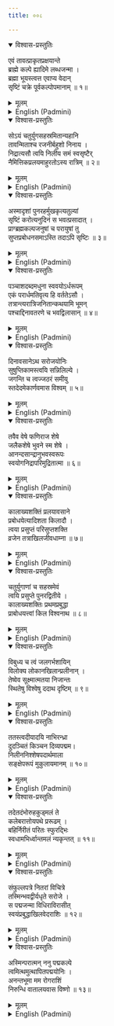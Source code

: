 ```yaml
---
title: ००८

---
```

<div class="audioEmbed"  caption="सीतालक्ष्मी-वाचनम्" src="https://archive.org/download/nArAyaNIyam-shlokawise-audio/008/008_01.mp3"></div>
<details open><summary>विश्वास-प्रस्तुतिः</summary>

एवं तावत्प्राकृतप्रक्षयान्ते  
ब्राह्मे कल्पे ह्यादिमे लब्धजन्मा ।  
ब्रह्मा भूयस्त्वत्त एवाप्य वेदान्  
सृष्टिं चक्रे पूर्वकल्पोपमानाम् ॥ १॥
</details>
<details><summary>मूलम्</summary>

एवं तावत्प्राकृतप्रक्षयान्ते  
ब्राह्मे कल्पे ह्यादिमे लब्धजन्मा ।  
ब्रह्मा भूयस्त्वत्त एवाप्य वेदान्  
सृष्टिं चक्रे पूर्वकल्पोपमानाम् ॥ १॥
</details>





<details ><summary>English (Padmini)</summary>

After the great deluge, God Brahma who took birth on the very first Brahma Kalpa (day) got the Vedas from Thee and began the task of creation as in the previous Kalpa.

</details>

<div class="audioEmbed"  caption="सीतालक्ष्मी-वाचनम्" src="https://archive.org/download/nArAyaNIyam-shlokawise-audio/008/008_02.mp3"></div>
<details open><summary>विश्वास-प्रस्तुतिः</summary>

सोऽयं चतुर्युगसहस्रमितान्यहानि  
तावन्मिताश्च रजनीर्बहुशो निनाय ।  
निद्रात्यसौ त्वयि निलीय समं स्वसृष्टैर्  
नैमित्तिकप्रलयमाहुरतोऽस्य रात्रिम् ॥ २॥
</details>
<details><summary>मूलम्</summary>

सोऽयं चतुर्युगसहस्रमितान्यहानि  
तावन्मिताश्च रजनीर्बहुशो निनाय ।  
निद्रात्यसौ त्वयि निलीय समं स्वसृष्टैर्  
नैमित्तिकप्रलयमाहुरतोऽस्य रात्रिम् ॥ २॥
</details>





<details ><summary>English (Padmini)</summary>

This Brahma spent a thousand fourfold yugas as day and as many nights too, several times. Along with his creations, he sleeps, merged in Thee. Hence his night is known as Naimittika Pralaya or a deluge having a reason, viz. sleep.

</details>

<div class="audioEmbed"  caption="सीतालक्ष्मी-वाचनम्" src="https://archive.org/download/nArAyaNIyam-shlokawise-audio/008/008_03.mp3"></div>
<details open><summary>विश्वास-प्रस्तुतिः</summary>

अस्मादृशां पुनरहर्मुखकृत्यतुल्यां  
सृष्टिं करोत्यनुदिनं स भवत्प्रसादात् ।  
प्राग्ब्रह्मकल्पजनुषां च परायुषां तु  
सुप्तप्रबोधनसमाऽस्ति तदाऽपि सृष्टिः ॥ ३॥
</details>
<details><summary>मूलम्</summary>

अस्मादृशां पुनरहर्मुखकृत्यतुल्यां  
सृष्टिं करोत्यनुदिनं स भवत्प्रसादात् ।  
प्राग्ब्रह्मकल्पजनुषां च परायुषां तु  
सुप्तप्रबोधनसमाऽस्ति तदाऽपि सृष्टिः ॥ ३॥
</details>





<details ><summary>English (Padmini)</summary>

As each day begins, with Thy blessing Brahma goes on with the act of creation, as we perform our daily rituals at dawn.Those long-living souls born in the earlier Brahma Kalpa, also wake up at the dawn of the new Kalpa after a long night's sleep.

</details>

<div class="audioEmbed"  caption="सीतालक्ष्मी-वाचनम्" src="https://archive.org/download/nArAyaNIyam-shlokawise-audio/008/008_04.mp3"></div>
<details open><summary>विश्वास-प्रस्तुतिः</summary>

पञ्चाशदब्दमधुना स्ववयोऽर्धरूपम्  
एकं परार्धमतिवृत्य हि वर्ततेऽसौ ।  
तत्रान्त्यरात्रिजनितान्कथयामि भूमन्  
पश्चाद्दिनावतरणे च भवद्विलासान् ॥ ४॥
</details>
<details><summary>मूलम्</summary>

पञ्चाशदब्दमधुना स्ववयोऽर्धरूपम्  
एकं परार्धमतिवृत्य हि वर्ततेऽसौ ।  
तत्रान्त्यरात्रिजनितान्कथयामि भूमन्  
पश्चाद्दिनावतरणे च भवद्विलासान् ॥ ४॥
</details>





<details ><summary>English (Padmini)</summary>

This Brahma has now completed one Parardha or half his age (50 years). Oh Lord ! Let me now relate the strange playful events that were enacted by Thee in the preceding night and the following morning of Brahma.(Our 1000x4 yugas = 1 day of Brahma Kalpa, and similarly, our 1000x4 yugas = 1 night of Brahma Kalpa. Our 2000x4 yugas =1 day + 1 night of Brahma. 360 days (including nights) of Brahma = 1 year of Brahma. 100 years of Brahma = Brahma's full age which is the duration of the great deluge also.)

</details>

<div class="audioEmbed"  caption="सीतालक्ष्मी-वाचनम्" src="https://archive.org/download/nArAyaNIyam-shlokawise-audio/008/008_05.mp3"></div>
<details open><summary>विश्वास-प्रस्तुतिः</summary>

दिनावसानेऽथ सरोजयोनिः  
सुषुप्तिकामस्त्वयि सन्निलिल्ये ।  
जगन्ति च त्वज्जठरं समीयु  
स्तदेदमेकार्णवमास विश्वम् ॥ ५॥
</details>
<details><summary>मूलम्</summary>

दिनावसानेऽथ सरोजयोनिः  
सुषुप्तिकामस्त्वयि सन्निलिल्ये ।  
जगन्ति च त्वज्जठरं समीयु  
स्तदेदमेकार्णवमास विश्वम् ॥ ५॥
</details>





<details ><summary>English (Padmini)</summary>

At the end of his day Brahma, feeling sleepy, lay merged in Thee. The worlds also took refuge in Thy abdomen and the universe became a huge ocean of water.

</details>

<div class="audioEmbed"  caption="सीतालक्ष्मी-वाचनम्" src="https://archive.org/download/nArAyaNIyam-shlokawise-audio/008/008_06.mp3"></div>
<details open><summary>विश्वास-प्रस्तुतिः</summary>

तवैव वेषे फणिराज शेषे  
जलैकशेषे भुवने स्म शेषे ।  
आनन्दसान्द्रानुभवस्वरूपः  
स्वयोगनिद्रापरिमुद्रितात्मा ॥ ६॥
</details>
<details><summary>मूलम्</summary>

तवैव वेषे फणिराज शेषे  
जलैकशेषे भुवने स्म शेषे ।  
आनन्दसान्द्रानुभवस्वरूपः  
स्वयोगनिद्रापरिमुद्रितात्मा ॥ ६॥
</details>





<details ><summary>English (Padmini)</summary>

When the entire universe was enveloped in water, Thou being the soul of complete bliss, resting on Adisesha (King of serpents),who is another manifestation of Thee, became deeply immersed in self concentration.

</details>

<div class="audioEmbed"  caption="सीतालक्ष्मी-वाचनम्" src="https://archive.org/download/nArAyaNIyam-shlokawise-audio/008/008_07.mp3"></div>
<details open><summary>विश्वास-प्रस्तुतिः</summary>

कालाख्यशक्तिं प्रलयावसाने  
प्रबोधयेत्यादिशता किलादौ ।  
त्वया प्रसुप्तं परिसुप्तशक्ति  
व्रजेन तत्राखिलजीवधाम्ना ॥ ७॥
</details>
<details><summary>मूलम्</summary>

कालाख्यशक्तिं प्रलयावसाने  
प्रबोधयेत्यादिशता किलादौ ।  
त्वया प्रसुप्तं परिसुप्तशक्ति  
व्रजेन तत्राखिलजीवधाम्ना ॥ ७॥
</details>





<details ><summary>English (Padmini)</summary>

There the host of forces including Kalashakthi or force of Time remained merged in Thee. Thou, having commanded the force of Time to awaken Thee at the end of the deluge, indulged in yogic sleep.

</details>

<div class="audioEmbed"  caption="सीतालक्ष्मी-वाचनम्" src="https://archive.org/download/nArAyaNIyam-shlokawise-audio/008/008_08.mp3"></div>
<details open><summary>विश्वास-प्रस्तुतिः</summary>

चतुर्युगाणां च सहस्रमेवं  
त्वयि प्रसुप्ते पुनरद्वितीये ।  
कालाख्यशक्तिः प्रथमप्रबुद्धा  
प्राबोधयत्त्वां किल विश्वनाथ ॥ ८॥
</details>
<details><summary>मूलम्</summary>

चतुर्युगाणां च सहस्रमेवं  
त्वयि प्रसुप्ते पुनरद्वितीये ।  
कालाख्यशक्तिः प्रथमप्रबुद्धा  
प्राबोधयत्त्वां किल विश्वनाथ ॥ ८॥
</details>





<details ><summary>English (Padmini)</summary>

Oh Viswanatha ! It is said that Kalashakthi or the force of Time, awakened Thee after Thou had slept for a thousand fourfold yugas.

</details>

<div class="audioEmbed"  caption="सीतालक्ष्मी-वाचनम्" src="https://archive.org/download/nArAyaNIyam-shlokawise-audio/008/008_09.mp3"></div>
<details open><summary>विश्वास-प्रस्तुतिः</summary>

विबुध्य च त्वं जलगर्भशायिन्  
विलोक्य लोकानखिलान्प्रलीनान् ।  
तेष्वेव सूक्ष्मात्मतया निजान्तः  
स्थितेषु विश्वेषु ददाथ दृष्टिम् ॥ ९॥
</details>
<details><summary>मूलम्</summary>

विबुध्य च त्वं जलगर्भशायिन्  
विलोक्य लोकानखिलान्प्रलीनान् ।  
तेष्वेव सूक्ष्मात्मतया निजान्तः  
स्थितेषु विश्वेषु ददाथ दृष्टिम् ॥ ९॥
</details>





<details ><summary>English (Padmini)</summary>

Oh Lord who were lying in the ocean bed ! On awakening Thou threw a collective glance at all the worlds merged in Thyself.

</details>

<div class="audioEmbed"  caption="सीतालक्ष्मी-वाचनम्" src="https://archive.org/download/nArAyaNIyam-shlokawise-audio/008/008_10.mp3"></div>
<details open><summary>विश्वास-प्रस्तुतिः</summary>

ततस्त्वदीयादयि नाभिरन्ध्रा  
दुदञ्चितं किञ्चन दिव्यपद्मम।  
निलीननिश्शेषपदार्थमाला  
सङ्क्षेपरूपं मुकुलायमानम् ॥ १०॥
</details>
<details><summary>मूलम्</summary>

ततस्त्वदीयादयि नाभिरन्ध्रा  
दुदञ्चितं किञ्चन दिव्यपद्मम।  
निलीननिश्शेषपदार्थमाला  
सङ्क्षेपरूपं मुकुलायमानम् ॥ १०॥
</details>





<details ><summary>English (Padmini)</summary>

Oh Lord ! Then there sprouted from Thy navel, an exotic, divine lotus bud embodying the essence of all the objects merged in Thee.

</details>

<div class="audioEmbed"  caption="सीतालक्ष्मी-वाचनम्" src="https://archive.org/download/nArAyaNIyam-shlokawise-audio/008/008_11.mp3"></div>
<details open><summary>विश्वास-प्रस्तुतिः</summary>

तदेतदंभोरुहकुड्मलं ते  
कलेबरात्तोयपथे प्ररूढम् ।  
बहिर्निरीतं परितः स्फुरद्भिः  
स्वधामभिर्ध्वान्तमलं न्यकृन्तत् ॥ ११॥
</details>
<details><summary>मूलम्</summary>

तदेतदंभोरुहकुड्मलं ते  
कलेबरात्तोयपथे प्ररूढम् ।  
बहिर्निरीतं परितः स्फुरद्भिः  
स्वधामभिर्ध्वान्तमलं न्यकृन्तत् ॥ ११॥
</details>





<details ><summary>English (Padmini)</summary>

That lotus bud which came forth from Thy navel, rose up from the waters and spread its radiant light all round chasing away the darkness.

</details>

<div class="audioEmbed"  caption="सीतालक्ष्मी-वाचनम्" src="https://archive.org/download/nArAyaNIyam-shlokawise-audio/008/008_12.mp3"></div>
<details open><summary>विश्वास-प्रस्तुतिः</summary>

संफुल्लपत्रे नितरां विचित्रे  
तस्मिन्भवद्वीर्यधृते सरोजे ।  
स पद्मजन्मा विधिराविरासीत्  
स्वयंप्रबुद्धाखिलवेदराशिः ॥ १२॥
</details>
<details><summary>मूलम्</summary>

संफुल्लपत्रे नितरां विचित्रे  
तस्मिन्भवद्वीर्यधृते सरोजे ।  
स पद्मजन्मा विधिराविरासीत्  
स्वयंप्रबुद्धाखिलवेदराशिः ॥ १२॥
</details>





<details ><summary>English (Padmini)</summary>

In that marvellous, full-blossomed lotus, held up by Thy yogic power, arose Brahma known as Padmajanma or lotusborn, with the entire set of Vedas committed instantly to his memory.

</details>

<div class="audioEmbed"  caption="सीतालक्ष्मी-वाचनम्" src="https://archive.org/download/nArAyaNIyam-shlokawise-audio/008/008_13.mp3"></div>
<details open><summary>विश्वास-प्रस्तुतिः</summary>

अस्मिन्परात्मन् ननु पद्मकल्पे  
त्वमित्थमुत्थापितपद्मयोनिः ।  
अनन्तभूमा मम रोगराशिं  
निरुन्धि वातालयवास विष्णो ॥ १३॥
</details>
<details><summary>मूलम्</summary>

अस्मिन्परात्मन् ननु पद्मकल्पे  
त्वमित्थमुत्थापितपद्मयोनिः ।  
अनन्तभूमा मम रोगराशिं  
निरुन्धि वातालयवास विष्णो ॥ १३॥
</details>

<details ><summary>English (Padmini)</summary>

Oh Lord Vishnu, who art enshrined in Guruvayur ! Oh Great Soul ! Oh Thou of Eternal Glory, who thus awakened Brahma in Paadmakalpa ! May Thou remove all my afflictions.

</details>

